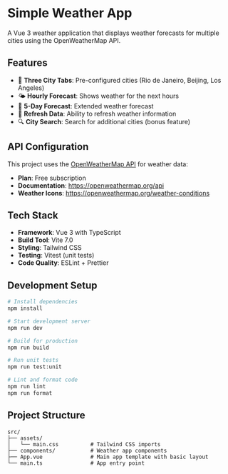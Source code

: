 # Simple Weather App

A Vue 3 weather application that displays weather forecasts for multiple cities using the OpenWeatherMap API.

## Features

- 📱 **Three City Tabs**: Pre-configured cities (Rio de Janeiro, Beijing, Los Angeles)
- 🌤️ **Hourly Forecast**: Shows weather for the next hours
- 📅 **5-Day Forecast**: Extended weather forecast
- 🔄 **Refresh Data**: Ability to refresh weather information
- 🔍 **City Search**: Search for additional cities (bonus feature)

## API Configuration

This project uses the [OpenWeatherMap API](https://openweathermap.org/api) for weather data:

- **Plan**: Free subscription
- **Documentation**: https://openweathermap.org/api
- **Weather Icons**: https://openweathermap.org/weather-conditions

## Tech Stack

- **Framework**: Vue 3 with TypeScript
- **Build Tool**: Vite 7.0
- **Styling**: Tailwind CSS
- **Testing**: Vitest (unit tests)
- **Code Quality**: ESLint + Prettier

## Development Setup

```sh
# Install dependencies
npm install

# Start development server
npm run dev

# Build for production
npm run build

# Run unit tests
npm run test:unit

# Lint and format code
npm run lint
npm run format
```

## Project Structure

```
src/
├── assets/
│   └── main.css          # Tailwind CSS imports
├── components/           # Weather app components
├── App.vue               # Main app template with basic layout
└── main.ts               # App entry point
```

